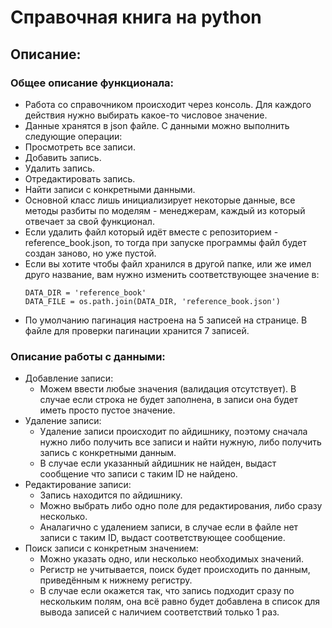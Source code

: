 # Справочная книга на python
## Описание:
### Общее описание функционала:
 - Работа со справочником происходит через консоль. Для каждого действия нужно выбирать какое-то числовое значение.
 - Данные хранятся в json файле. С данными можно выполнить следующие операции:
  - Просмотреть все записи.
  - Добавить запись.
  - Удалить запись.
  - Отредактировать запись.
  - Найти записи с конкретными данными.
 - Основной класс лишь инициализирует некоторые данные, все методы разбиты по моделям - менеджерам, каждый из который отвечает за свой функционал.
 - Если удалить файл который идёт вместе с репозиторием - reference_book.json, то тогда при запуске программы файл будет создан заново, но уже пустой.
  - Если вы хотите чтобы файл хранился в другой папке, или же имел друго название, вам нужно изменить соответствующее значение в:
    ```
    DATA_DIR = 'reference_book'
    DATA_FILE = os.path.join(DATA_DIR, 'reference_book.json')
    ```
 - По умолчанию пагинация настроена на 5 записей на странице. В файле для проверки пагинации хранится 7 записей.

### Описание работы с данными:
 - Добавление записи:
   - Можем ввести любые значения (валидация отсутствует). В случае если строка не будет заполнена, в записи она будет иметь просто пустое значение.
 - Удаление записи:
   - Удаление записи происходит по айдишнику, поэтому сначала нужно либо получить все записи и найти нужную, либо получить запись с конкретными данным.
   - В случае если указанный айдишник не найден, выдаст сообщение что записи с таким ID не найдено.
 - Редактирование записи:
   - Запись находится по айдишнику.
   - Можно выбрать либо одно поле для редактирования, либо сразу несколько.
   - Аналагично с удалением записи, в случае если в файле нет записи с таким ID, выдаст соответствующее сообщение.
 - Поиск записи с конкретным значением:
   - Можно указать одно, или несколько необходимых значений.
   - Регистр не учитывается, поиск будет происходить по данным, приведённым к нижнему регистру.
   - В случае если окажется так, что запись подходит сразу по нескольким полям, она всё равно будет добавлена в список для вывода записей с наличием соответствий только 1 раз.
